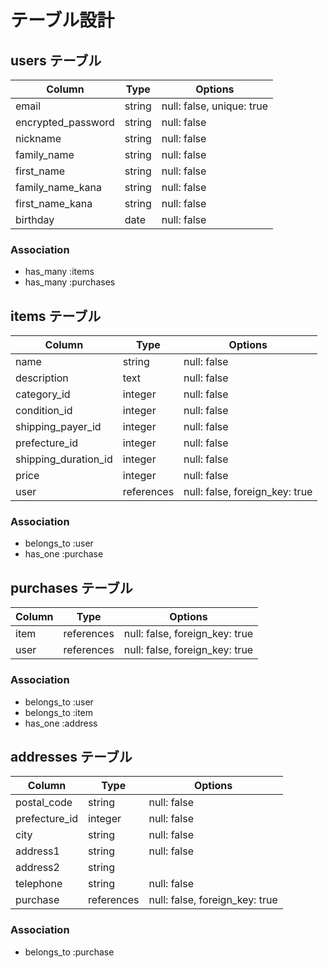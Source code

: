 # テーブル設計

## users テーブル

| Column             | Type        | Options     |
| ------------------ | ----------- | ----------- |
| email              | string      | null: false, unique: true |
| encrypted_password | string      | null: false |
| nickname           | string      | null: false |
| family_name        | string      | null: false |
| first_name         | string      | null: false |
| family_name_kana   | string      | null: false |
| first_name_kana    | string      | null: false |
| birthday           | date        | null: false |


### Association

- has_many :items
- has_many :purchases



## items テーブル

| Column                | Type          | Options                        |
| --------------------- | ------------- | ------------------------------ |
| name                  | string        | null: false                    |
| description           | text          | null: false                    |
| category_id           | integer       | null: false                    |
| condition_id          | integer       | null: false                    |
| shipping_payer_id     | integer       | null: false                    |
| prefecture_id         | integer       | null: false                    |
| shipping_duration_id  | integer       | null: false                    |
| price                 | integer       | null: false                    |
| user                  | references    | null: false, foreign_key: true |


### Association

- belongs_to :user
- has_one    :purchase



##  purchases テーブル

| Column    | Type       | Options                        |
| --------- | ---------- | ------------------------------ |
| item      | references | null: false, foreign_key: true |
| user      | references | null: false, foreign_key: true |

### Association

- belongs_to :user
- belongs_to :item
- has_one    :address


## addresses テーブル

| Column        | Type       | Options                        |
| ------------- | ---------- | ------------------------------ |
| postal_code   | string     | null: false                    |
| prefecture_id | integer    | null: false                    |
| city          | string     | null: false                    |
| address1      | string     | null: false                    |
| address2      | string     |                                |
| telephone     | string     | null: false                    |
| purchase      | references | null: false, foreign_key: true |

### Association

- belongs_to :purchase
